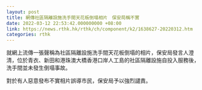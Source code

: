 ```yaml
---
layout: post
title: 網傳社區隔離設施洗手間天花板倒塌相片　保安局稱不實
date: 2022-03-12 22:53:42.000000000 +08:00
link: https://news.rthk.hk/rthk/ch/component/k2/1638627-20220312.htm
categories: rthk
---
```


就網上流傳一張聲稱為社區隔離設施洗手間天花板倒塌的相片，保安局發言人澄清，位於青衣、新田和港珠澳大橋香港口岸人工島的社區隔離設施自投入服務後，洗手間並未發生倒塌事故。

對於有人惡意發布不實相片誤導市民，保安局予以強烈譴責。
